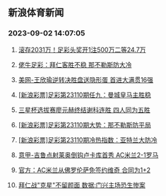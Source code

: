 ## 新浪体育新闻 
### 2023-09-02 14:07:05

1. [滚存2031万！足彩头奖开1注500万二等24.7万](https://sports.sina.com.cn/l/2023-09-02/doc-imzkhinq2315598.shtml)

2. [佬牛足彩：拜仁客胜不稳 那不勒斯防大冷](https://sports.sina.com.cn/l/2023-09-02/doc-imzkhpun2208664.shtml)

3. [美网-王欣瑜逆转决胜盘送隐形蛋 首进大满贯16强](https://sports.sina.com.cn/tennis/china/2023-09-02/doc-imzkfsqu7362249.shtml)

4. [[新浪彩票]足彩第23110期任九：曼城皇马主胜稳](https://sports.sina.com.cn/l/2023-09-02/doc-imzkhinu1892043.shtml)

5. [三星杯选拔赛廖元赫终结谢科连胜 四人同为五胜](https://sports.sina.com.cn/go/2023-09-01/doc-imzkezta7680652.shtml)

6. [[新浪彩票]足彩第23110期大势：那不勒斯防平局](https://sports.sina.com.cn/l/2023-09-02/doc-imzkhinu1891810.shtml)

7. [[新浪彩票]足彩第23110期冷热指数：亚特兰大防冷](https://sports.sina.com.cn/l/2023-09-02/doc-imzkhinn6993540.shtml)

8. [意甲-吉鲁点射莱奥倒钩卢卡库首秀 AC米兰2-1罗马](https://sports.sina.com.cn/g/seriea/2023-09-02/doc-imzkhins5118727.shtml)

9. [官方：AC米兰从佛罗伦萨免签约维奇 合同为1+2](https://sports.sina.com.cn/g/seriea/2023-09-02/doc-imzkhinu1900499.shtml)

10. [拜仁战"克星"不留颜面 数据:门兴主场恐生惨案](https://sports.sina.com.cn/l/2023-09-02/doc-imzkhinq2314796.shtml)

